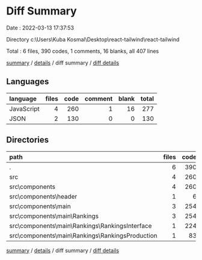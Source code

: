 # Diff Summary

Date : 2022-03-13 17:37:53

Directory c:\Users\Kuba Kosmal\Desktop\react-tailwind\react-tailwind

Total : 6 files,  390 codes, 1 comments, 16 blanks, all 407 lines

[summary](results.md) / [details](details.md) / diff summary / [diff details](diff-details.md)

## Languages
| language | files | code | comment | blank | total |
| :--- | ---: | ---: | ---: | ---: | ---: |
| JavaScript | 4 | 260 | 1 | 16 | 277 |
| JSON | 2 | 130 | 0 | 0 | 130 |

## Directories
| path | files | code | comment | blank | total |
| :--- | ---: | ---: | ---: | ---: | ---: |
| . | 6 | 390 | 1 | 16 | 407 |
| src | 4 | 260 | 1 | 16 | 277 |
| src\components | 4 | 260 | 1 | 16 | 277 |
| src\components\header | 1 | 6 | 0 | 0 | 6 |
| src\components\main | 3 | 254 | 1 | 16 | 271 |
| src\components\main\Rankings | 3 | 254 | 1 | 16 | 271 |
| src\components\main\Rankings\RankingsInterface | 1 | 224 | 0 | 10 | 234 |
| src\components\main\Rankings\RankingsProduction | 1 | 83 | 1 | 10 | 94 |

[summary](results.md) / [details](details.md) / diff summary / [diff details](diff-details.md)